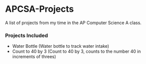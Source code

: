 # APCSA-Projects

A list of projects from my time in the AP Computer Science A class.

### Projects Included
- Water Bottle (Water bottle to track water intake)
- Count to 40 by 3 (Count to 40 by 3, counts to the number 40 in increments of threes)
